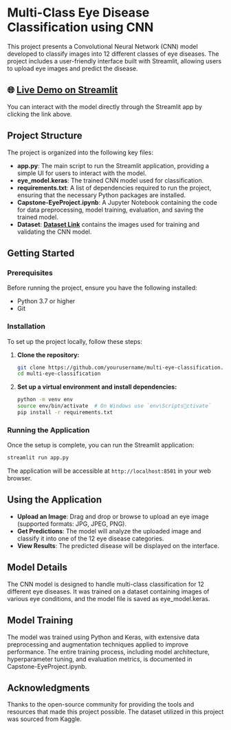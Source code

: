 
# Multi-Class Eye Disease Classification using CNN

This project presents a Convolutional Neural Network (CNN) model developed to classify images into 12 different classes of eye diseases. The project includes a user-friendly interface built with Streamlit, allowing users to upload eye images and predict the disease.

## 🌐 [**Live Demo on Streamlit**](https://eye-disease-classification-cnn-m59v9noqdytez6s8obcszw.streamlit.app/)

You can interact with the model directly through the Streamlit app by clicking the link above.

## Project Structure

The project is organized into the following key files:

- **app.py**: The main script to run the Streamlit application, providing a simple UI for users to interact with the model.
- **eye_model.keras**: The trained CNN model used for classification.
- **requirements.txt**: A list of dependencies required to run the project, ensuring that the necessary Python packages are installed.
- **Capstone-EyeProject.ipynb**: A Jupyter Notebook containing the code for data preprocessing, model training, evaluation, and saving the trained model.
- **Dataset**: [**Dataset Link**](#) contains the images used for training and validating the CNN model.

## Getting Started

### Prerequisites

Before running the project, ensure you have the following installed:

- Python 3.7 or higher
- Git

### Installation

To set up the project locally, follow these steps:

1. **Clone the repository:**

   ```bash
   git clone https://github.com/yourusername/multi-eye-classification.git
   cd multi-eye-classification
   ```

2. **Set up a virtual environment and install dependencies:**

   ```bash
   python -m venv env
   source env/bin/activate  # On Windows use `env\Scriptsctivate`
   pip install -r requirements.txt
   ```

### Running the Application

Once the setup is complete, you can run the Streamlit application:

```bash
streamlit run app.py
```

The application will be accessible at `http://localhost:8501` in your web browser.

## Using the Application

- **Upload an Image**: Drag and drop or browse to upload an eye image (supported formats: JPG, JPEG, PNG).
- **Get Predictions**: The model will analyze the uploaded image and classify it into one of the 12 eye disease categories.
- **View Results**: The predicted disease will be displayed on the interface.

## Model Details

The CNN model is designed to handle multi-class classification for 12 different eye diseases. It was trained on a dataset containing images of various eye conditions, and the model file is saved as eye_model.keras.

## Model Training

The model was trained using Python and Keras, with extensive data preprocessing and augmentation techniques applied to improve performance. The entire training process, including model architecture, hyperparameter tuning, and evaluation metrics, is documented in Capstone-EyeProject.ipynb.

## Acknowledgments

Thanks to the open-source community for providing the tools and resources that made this project possible. The dataset utilized in this project was sourced from Kaggle.
